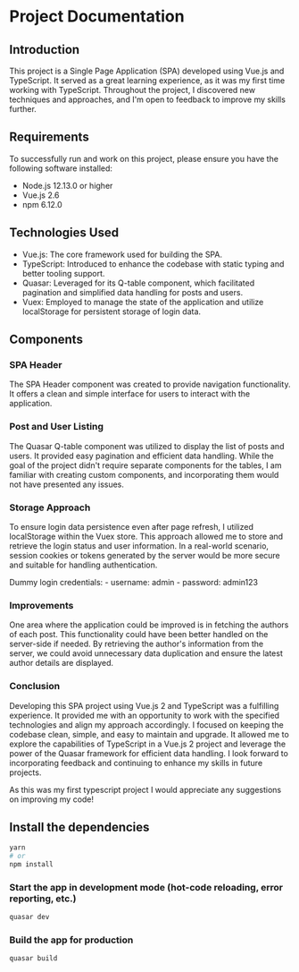 # Project Documentation

## Introduction
This project is a Single Page Application (SPA) developed using Vue.js and TypeScript. It served as a great learning experience, as it was my first time working with TypeScript. Throughout the project, I discovered new techniques and approaches, and I'm open to feedback to improve my skills further.

## Requirements
To successfully run and work on this project, please ensure you have the following software installed:

- Node.js 12.13.0 or higher
- Vue.js 2.6
- npm 6.12.0

## Technologies Used
- Vue.js: The core framework used for building the SPA.
- TypeScript: Introduced to enhance the codebase with static typing and better tooling support.
- Quasar: Leveraged for its Q-table component, which facilitated pagination and simplified data handling for posts and users.
- Vuex: Employed to manage the state of the application and utilize localStorage for persistent storage of login data.

## Components

### SPA Header
The SPA Header component was created to provide navigation functionality. It offers a clean and simple interface for users to interact with the application.

### Post and User Listing
The Quasar Q-table component was utilized to display the list of posts and users. It provided easy pagination and efficient data handling. While the goal of the project didn't require separate components for the tables, I am familiar with creating custom components, and incorporating them would not have presented any issues.

### Storage Approach
To ensure login data persistence even after page refresh, I utilized localStorage within the Vuex store. This approach allowed me to store and retrieve the login status and user information. In a real-world scenario, session cookies or tokens generated by the server would be more secure and suitable for handling authentication.

Dummy login credentials:
    - username: admin
    - password: admin123

### Improvements
One area where the application could be improved is in fetching the authors of each post. This functionality could have been better handled on the server-side if needed. By retrieving the author's information from the server, we could avoid unnecessary data duplication and ensure the latest author details are displayed.

### Conclusion
Developing this SPA project using Vue.js 2 and TypeScript was a fulfilling experience. It provided me with an opportunity to work with the specified technologies and align my approach accordingly. I focused on keeping the codebase clean, simple, and easy to maintain and upgrade. It allowed me to explore the capabilities of TypeScript in a Vue.js 2 project and leverage the power of the Quasar framework for efficient data handling. I look forward to incorporating feedback and continuing to enhance my skills in future projects.

As this was my first typescript project I would appreciate any suggestions on improving my code!


## Install the dependencies

```bash
yarn
# or
npm install
```

### Start the app in development mode (hot-code reloading, error reporting, etc.)

```bash
quasar dev
```

### Build the app for production

```bash
quasar build
```

